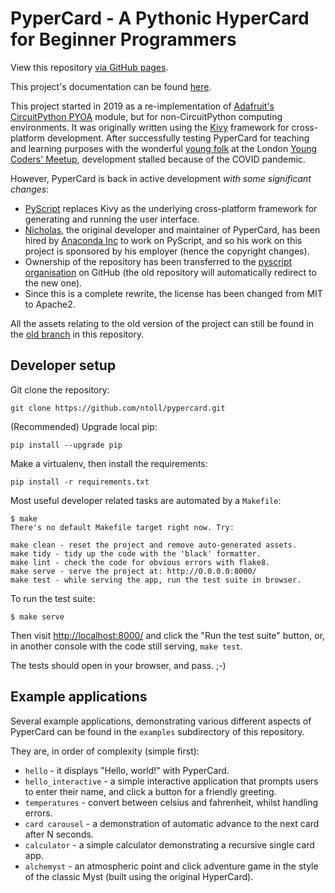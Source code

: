 # PyperCard - A Pythonic HyperCard for Beginner Programmers

View this repository [via GitHub pages](https://pyscript.github.io/pypercard/).

This project's documentation can be found [here](https://pypercard.rtfd.io).

This project started in 2019 as a re-implementation of 
[Adafruit's CircuitPython PYOA](https://github.com/adafruit/Adafruit_CircuitPython_PYOA)
module, but for non-CircuitPython computing environments. It was originally
written using the [Kivy](https://kivy.org/) framework for cross-platform
development. After successfully testing PyperCard for teaching and learning
purposes with the wonderful
[young folk](https://youngcodersmeetup.wixsite.com/ycm-uk) at the London
[Young Coders' Meetup](https://twitter.com/YCM_UK), development stalled because
of the COVID pandemic.

However, PyperCard is back in active development _with some significant
changes_:

* [PyScript](https://pyscript.net/) replaces Kivy as the underlying
  cross-platform framework for generating and running the user interface.
* [Nicholas](https://github.com/ntoll), the original developer and maintainer
  of PyperCard, has been hired by [Anaconda Inc](https://anaconda.com/) to work
  on PyScript, and so his work on this project is sponsored by his employer
  (hence the copyright changes).
* Ownership of the repository has been transferred to the
  [pyscript organisation](https://github.com/pyscript) on GitHub (the old
  repository will automatically redirect to the new one).
* Since this is a complete rewrite, the license has been changed from MIT
  to Apache2.

All the assets relating to the old version of the project can still be found
in the [old branch](https://github.com/pyscript/pypercard/tree/old) in this
repository.

## Developer setup

Git clone the repository:

```
git clone https://github.com/ntoll/pypercard.git
```

(Recommended) Upgrade local pip:

```
pip install --upgrade pip
```

Make a virtualenv, then install the requirements:

```
pip install -r requirements.txt
```

Most useful developer related tasks are automated by a `Makefile`:

```
$ make
There's no default Makefile target right now. Try:

make clean - reset the project and remove auto-generated assets.
make tidy - tidy up the code with the 'black' formatter.
make lint - check the code for obvious errors with flake8.
make serve - serve the project at: http://0.0.0.0:8000/
make test - while serving the app, run the test suite in browser.
```

To run the test suite:

```
$ make serve
```

Then visit
[http://localhost:8000/](http://localhost:8000/) and click the "Run the test
suite" button, or, in another console with the code still serving, `make test`.

The tests should open in your browser, and pass. ;-)

## Example applications

Several example applications, demonstrating various different aspects of
PyperCard can be found in the `examples` subdirectory of this repository.

They are, in order of complexity (simple first):

* `hello` - it displays "Hello, world!" with PyperCard.
* `hello_interactive` - a simple interactive application that prompts users to
  enter their name, and click a button for a friendly greeting.
* `temperatures` - convert between celsius and fahrenheit, whilst handling
  errors.
* `card carousel` - a demonstration of automatic advance to the next card after
  N seconds.
* `calculator` - a simple calculator demonstrating a recursive single card app.
* `alchemyst` - an atmospheric point and click adventure game in the style of
  the classic Myst (built using the original HyperCard).
